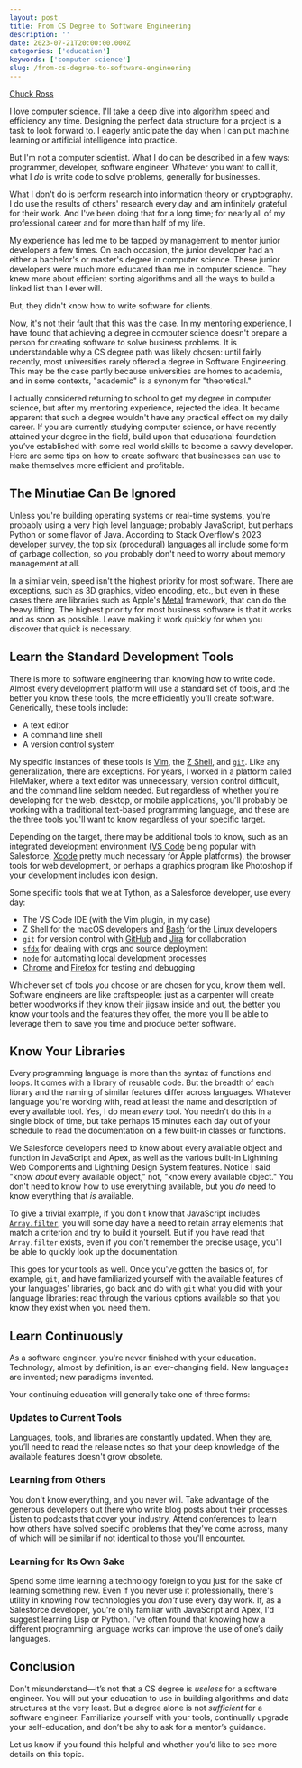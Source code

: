 ```yaml
---
layout: post
title: From CS Degree to Software Engineering
description: ''
date: 2023-07-21T20:00:00.000Z
categories: ['education']
keywords: ['computer science']
slug: /from-cs-degree-to-software-engineering
---
```


[Chuck Ross](https://www.tython.co/)

I love computer science. I'll take a deep dive into algorithm speed and efficiency any time.
Designing the perfect data structure for a project is a task to look forward to. I eagerly
anticipate the day when I can put machine learning or artificial intelligence into practice.

But I'm not a computer scientist. What I do can be described in a few ways: programmer,
developer, software engineer. Whatever you want to call it, what I _do_ is write code to solve
problems, generally for businesses.

What I don't do is perform research into information theory or cryptography. I do use the
results of others' research every day and am infinitely grateful for their work. And I've been
doing that for a long time; for nearly all of my professional career and for more than half of
my life.

My experience has led me to be tapped by management to mentor junior developers a few times.
On each occasion, the junior developer had an either a bachelor's or master's degree in
computer science. These junior developers were much more educated than me in computer science.
They knew more about efficient sorting algorithms and all the ways to build a linked list than
I ever will.

But, they didn't know how to write software for clients.

Now, it's not their fault that this was the case. In my mentoring experience, I have found that
achieving a degree in computer science doesn't prepare a person for creating software to
solve business problems. It is understandable why a CS degree path was likely chosen: until
fairly recently, most universities rarely offered a degree in Software Engineering. This may be
the case partly because universities are homes to academia, and in some contexts, "academic" is
a synonym for "theoretical."

I actually considered returning to school to get my degree in computer science, but after my
mentoring experience, rejected the idea. It became apparent that such a degree wouldn't have
any practical effect on my daily career. If you are currently studying computer science, or have
recently attained your degree in the field, build upon that educational foundation you’ve
established with some real world skills to become a savvy developer. Here are some tips on how
to create software that businesses can use to make themselves more efficient and profitable.

## The Minutiae Can Be Ignored

Unless you're building operating systems or real-time systems, you're probably using a very
high level language; probably JavaScript, but perhaps Python or some flavor of Java. According
to Stack Overflow's 2023
[developer survey](https://survey.stackoverflow.co/2023/#programming-scripting-and-markup-languages),
the top six (procedural) languages all include some form of garbage collection, so you probably
don't need to worry about memory management at all.

In a similar vein, speed isn't the highest priority for most software. There are exceptions,
such as 3D graphics, video encoding, etc., but even in these cases there are libraries such as
Apple's [Metal](https://developer.apple.com/metal/) framework, that can do the heavy lifting.
The highest priority for most business software is that it works and as soon as possible. Leave
making it work quickly for when you discover that quick is necessary.

## Learn the Standard Development Tools

There is more to software engineering than knowing how to write code. Almost every development
platform will use a standard set of tools, and the better you know these tools, the more
efficiently you'll create software. Generically, these tools include:

- A text editor
- A command line shell
- A version control system

My specific instances of these tools is [Vim](https://www.vim.org), the [Z
Shell](https://www.zsh.org), and [`git`](https://git-scm.com). Like any generalization, there
are exceptions. For years, I worked in a platform called FileMaker, where a text editor was
unnecessary, version control difficult, and the command line seldom needed. But regardless
of whether you're developing for the web, desktop, or mobile applications, you'll probably be
working with a traditional text-based programming language, and these are the three tools
you'll want to know regardless of your specific target.

Depending on the target, there may be additional tools to know, such as an integrated
development environment ([VS Code](https://code.visualstudio.com) being popular with Salesforce,
[Xcode](https://developer.apple.com/xcode/) pretty much necessary for Apple
platforms), the browser tools for web development, or perhaps a graphics program like Photoshop
if your development includes icon design.

Some specific tools that we at Tython, as a Salesforce developer, use every day:

- The VS Code IDE (with the Vim plugin, in my case)
- Z Shell for the macOS developers and [Bash](https://www.gnu.org/software/bash/) for the Linux
  developers
- `git` for version control with [GitHub](https://github.com) and
  [Jira](https://www.atlassian.com/software/jira) for collaboration
- [`sfdx`](https://www.salesforce.com/products/platform/products/salesforce-dx/) for dealing
  with orgs and source deployment
- [`node`](https://nodejs.org/en) for automating local development processes
- [Chrome](https://www.google.com/chrome/) and
  [Firefox](https://www.mozilla.org/en-US/firefox/) for testing and debugging

Whichever set of tools you choose or are chosen for you, know them well. Software engineers are
like craftspeople: just as a carpenter will create better woodworks if they know their jigsaw
inside and out, the better you know your tools and the features they offer, the more you'll be
able to leverage them to save you time and produce better software.

## Know Your Libraries

Every programming language is more than the syntax of functions and loops. It comes with a
library of reusable code. But the breadth of each library and the naming of similar features
differ across languages. Whatever language you're working with, read at least the name and
description of every available tool. Yes, I do mean _every_ tool. You needn't do this in a
single block of time, but take perhaps 15 minutes each day out of your schedule to read the
documentation on a few built-in classes or functions.

We Salesforce developers need to know about every available object and function in JavaScript
and Apex, as well as the various built-in Lightning Web Components and Lightning Design System
features. Notice I said "know _about_ every available object," not, "know every available object."
You don't need to know how to use everything available, but you _do_ need to know everything
that _is_ available.

To give a trivial example, if you don't know that JavaScript includes
[`Array.filter`](https://developer.mozilla.org/en-US/docs/Web/JavaScript/Reference/Global_Objects/Array/filter),
you will some day have a need to retain array elements that match a criterion and try to build
it yourself. But if you have read that `Array.filter` exists, even if you don't remember the
precise usage, you'll be able to quickly look up the documentation.

This goes for your tools as well. Once you've gotten the basics of, for example, `git`, and have
familiarized yourself with the available features of your languages' libraries, go back and do
with `git` what you did with your language libraries: read through the various options available
so that you know they exist when you need them.

## Learn Continuously

As a software engineer, you're never finished with your education. Technology, almost by
definition, is an ever-changing field. New languages are invented; new paradigms invented.

Your continuing education will generally take one of three forms:

### Updates to Current Tools

Languages, tools, and libraries are constantly updated. When they are, you’ll need to read the
release notes so that your deep knowledge of the available features doesn't grow obsolete.

### Learning from Others

You don't know everything, and you never will. Take advantage of the generous developers out
there who write blog posts about their processes. Listen to podcasts that cover your industry.
Attend conferences to learn how others have solved specific problems that they've come across,
many of which will be similar if not identical to those you'll encounter.

### Learning for Its Own Sake

Spend some time learning a technology foreign to you just for the sake of learning something
new. Even if you never use it professionally, there's utility in knowing how technologies you
_don't_ use every day work. If, as a Salesforce developer, you're only familiar with JavaScript
and Apex, I'd suggest learning Lisp or Python. I've often found that knowing how a different
programming language works can improve the use of one’s daily languages.

## Conclusion

Don't misunderstand—it’s not that a CS degree is _useless_ for a software engineer. You will
put your education to use in building algorithms and data structures at the very least. But a
degree alone is not _sufficient_ for a software engineer. Familiarize yourself with your tools,
continually upgrade your self-education, and don’t be shy to ask for a mentor’s guidance.

Let us know if you found this helpful and whether you’d like to see more details on this topic.
